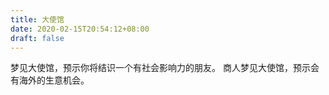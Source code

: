```yaml
---
title: 大使馆
date: 2020-02-15T20:54:12+08:00
draft: false
---
```


梦见大使馆，预示你将结识一个有社会影响力的朋友。
商人梦见大使馆，预示会有海外的生意机会。
